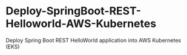 # Deploy-SpringBoot-REST-Helloworld-AWS-Kubernetes
Deploy Spring Boot REST HelloWorld application into AWS Kubernetes (EKS)

